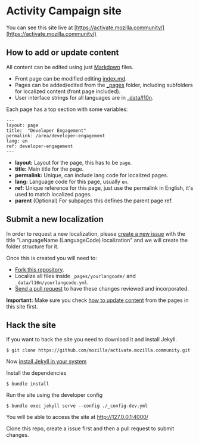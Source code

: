 # Activity Campaign site

You can see this site live at [https://activate.mozilla.community/](https://activate.mozilla.community/)

## How to add or update content

All content can be edited using just [Markdown](https://en.wikipedia.org/wiki/Markdown) files.

* Front page can be modified editing [index.md](/_includes/index.md).
* Pages can be added/edited from the [_pages](/_pages) folder, including subfolders for localized content (front page included).
* User interface strings for all languages are in [_data/l10n](/_data/l10n/).

Each page has a top section with some variables:

```
---
layout: page
title:  "Developer Engagement"
permalink: /area/developer-engagement
lang: en
ref: developer-engagement
---
```

* **layout:** Layout for the page, this has to be ``page``.
* **title:** Main title for the page.
* **permalink:** Unique, can include lang code for localized pages.
* **lang:** Language code for this page, usually ``en``.
* **ref:** Unique reference for this page, just use the permalink in English, it's used to match localized pages.
* **parent** (Optional) For subpages this defines the parent page ref.

## Submit a new localization

In order to request a new localization, please [create a new issue](https://github.com/mozilla/activate.mozilla.community/issues) with the title "LanguageName (LanguageCode) localization" and we will create the folder structure for it.

Once this is created you will need to:
* [Fork this repository](https://help.github.com/articles/fork-a-repo/).
* Localize all files inside ``_pages/yourlangcode/`` and ``_data/l10n/yourlangcode.yml``.
* [Send a pull request](https://help.github.com/articles/using-pull-requests/) to have these changes reviewed and incorporated.

**Important:** Make sure you check [how to update content](https://github.com/mozilla/activate.mozilla.community#how-to-add-or-update-content) from the pages in this site first.

## Hack the site

If you want to hack the site you need to download it and install Jekyll.

``$ git clone https://github.com/mozilla/activate.mozilla.community.git``

Now [install Jekyll in your system](https://jekyllrb.com/docs/installation/)

Install the dependencies

``$ bundle install``

Run the site using the developer config

``$ bundle exec jekyll serve --config ./_config-dev.yml``

You will be able to access the site at [http://127.0.0.1:4000/
](http://127.0.0.1:4000/
)

Clone this repo, create a issue first and then a pull request to submit changes.
